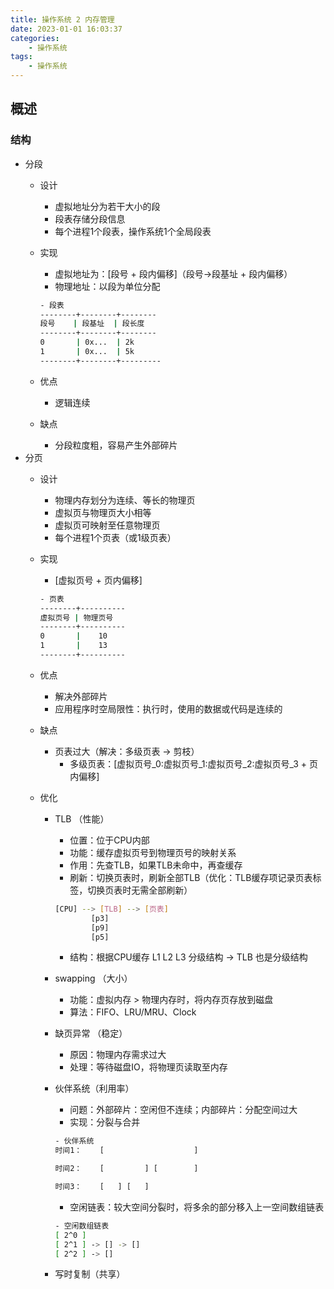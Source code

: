 ```yaml
---
title: 操作系统 2 内存管理
date: 2023-01-01 16:03:37
categories:
    - 操作系统
tags:
    - 操作系统
---
```


## 概述
### 结构
- 分段
    - 设计
        - 虚拟地址分为若干大小的段
        - 段表存储分段信息
        - 每个进程1个段表，操作系统1个全局段表
    - 实现
        - 虚拟地址为：[段号 + 段内偏移]（段号->段基址 + 段内偏移）
        - 物理地址：以段为单位分配

        ```bash
        - 段表
        --------+--------+--------
        段号    | 段基址  | 段长度
        --------+--------+--------
        0       | 0x...  | 2k  
        1       | 0x...  | 5k
        --------+--------+---------
        ```
    - 优点
        - 逻辑连续
    - 缺点
        - 分段粒度粗，容易产生外部碎片
- 分页
    - 设计
        - 物理内存划分为连续、等长的物理页
        - 虚拟页与物理页大小相等
        - 虚拟页可映射至任意物理页
        - 每个进程1个页表（或1级页表）
    - 实现
        - [虚拟页号 + 页内偏移] 

        ```bash
        - 页表
        --------+----------
        虚拟页号 | 物理页号
        --------+----------
        0       |    10
        1       |    13
        --------+----------
        ```
    - 优点
        - 解决外部碎片
        - 应用程序时空局限性：执行时，使用的数据或代码是连续的
    - 缺点
        - 页表过大（解决：多级页表 -> 剪枝）
            - 多级页表：[虚拟页号_0:虚拟页号_1:虚拟页号_2:虚拟页号_3 + 页内偏移]

    - 优化
        - TLB （性能）
            - 位置：位于CPU内部
            - 功能：缓存虚拟页号到物理页号的映射关系
            - 作用：先查TLB，如果TLB未命中，再查缓存
            - 刷新：切换页表时，刷新全部TLB（优化：TLB缓存项记录页表标签，切换页表时无需全部刷新）
            
            ```bash
            [CPU] --> [TLB] --> [页表]
                    [p3]
                    [p9]
                    [p5]
            ```
            - 结构：根据CPU缓存 L1 L2 L3 分级结构 -> TLB 也是分级结构
        - swapping （大小）
            - 功能：虚拟内存 > 物理内存时，将内存页存放到磁盘
            - 算法：FIFO、LRU/MRU、Clock
        - 缺页异常 （稳定）
            - 原因：物理内存需求过大
            - 处理：等待磁盘IO，将物理页读取至内存
        - 伙伴系统（利用率）
            - 问题：外部碎片：空闲但不连续；内部碎片：分配空间过大
            - 实现：分裂与合并

            ```bash
            - 伙伴系统
            时间1：    [                    ]
            
            时间2：    [         ] [        ]
            
            时间3：    [   ] [   ] 
            ```

            - 空闲链表：较大空间分裂时，将多余的部分移入上一空间数组链表
            ```bash
            - 空闲数组链表
            [ 2^0 ]
            [ 2^1 ] -> [] -> []
            [ 2^2 ] -> []
            ```
        - 写时复制（共享）